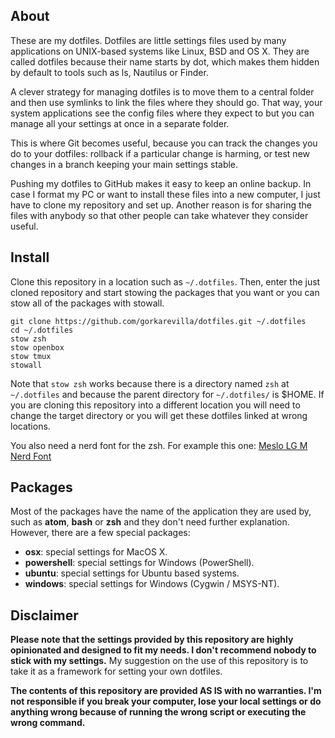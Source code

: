 ## About

These are my dotfiles. Dotfiles are little settings files used by many
applications on UNIX-based systems like Linux, BSD and OS X. They are called
dotfiles because their name starts by dot, which makes them hidden by default
to tools such as ls, Nautilus or Finder.

A clever strategy for managing dotfiles is to move them to a central folder
and then use symlinks to link the files where they should go. That way, your
system applications see the config files where they expect to but you can
manage all your settings at once in a separate folder.

This is where Git becomes useful, because you can track the changes you do
to your dotfiles: rollback if a particular change is harming, or test new
changes in a branch keeping your main settings stable.

Pushing my dotfiles to GitHub makes it easy to keep an online backup. In case
I format my PC or want to install these files into a new computer, I just
have to clone my repository and set up. Another reason is for sharing the
files with anybody so that other people can take whatever they consider
useful.

## Install

Clone this repository in a location such as `~/.dotfiles`. Then, enter
the just cloned repository and start stowing the packages that you want
or you can stow all of the packages with stowall.

    git clone https://github.com/gorkarevilla/dotfiles.git ~/.dotfiles
    cd ~/.dotfiles
    stow zsh
    stow openbox
    stow tmux
    stowall

Note that `stow zsh` works because there is a directory named `zsh` at
`~/.dotfiles` and because the parent directory for `~/.dotfiles/` is 
$HOME. If you are cloning this repository into a different location you will
need to change the target directory or you will get these dotfiles linked
at wrong locations.

You also need a nerd font for the zsh. For example this one: [Meslo LG M Nerd Font](https://github.com/ryanoasis/nerd-fonts/blob/master/patched-fonts/Meslo/M/Regular/complete/Meslo%20LG%20M%20Regular%20Nerd%20Font%20Complete.ttf)

## Packages

Most of the packages have the name of the application they are used by, such
as **atom**, **bash** or **zsh** and they don't need further explanation.
However, there are a few special packages:

* **osx**: special settings for MacOS X.
* **powershell**: special settings for Windows (PowerShell).
* **ubuntu**: special settings for Ubuntu based systems.
* **windows**: special settings for Windows (Cygwin / MSYS-NT).

## Disclaimer

**Please note that the settings provided by this repository are highly
opinionated and designed to fit my needs. I don't recommend nobody to stick
with my settings.** My suggestion on the use of this repository is to take
it as a framework for setting your own dotfiles.

**The contents of this repository are provided AS IS with no warranties.
I'm not responsible if you break your computer, lose your local settings or
do anything wrong because of running the wrong script or executing the wrong
command.**
